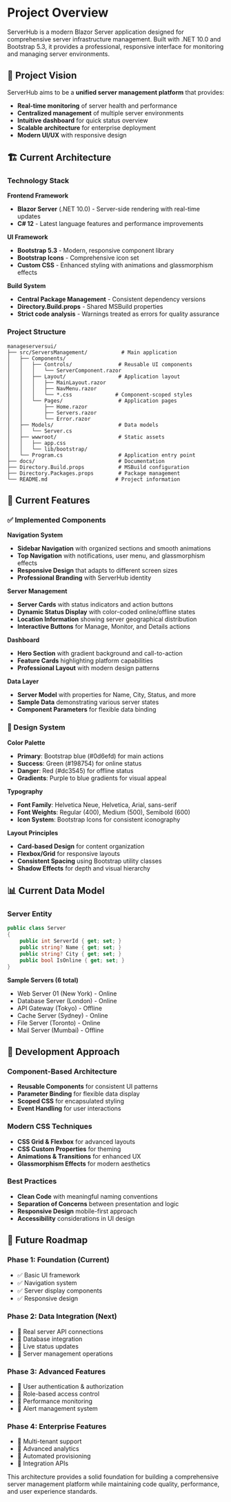 # Project Overview

ServerHub is a modern Blazor Server application designed for comprehensive server infrastructure management. Built with .NET 10.0 and Bootstrap 5.3, it provides a professional, responsive interface for monitoring and managing server environments.

## 🎯 Project Vision

ServerHub aims to be a **unified server management platform** that provides:

- **Real-time monitoring** of server health and performance
- **Centralized management** of multiple server environments
- **Intuitive dashboard** for quick status overview
- **Scalable architecture** for enterprise deployment
- **Modern UI/UX** with responsive design

## 🏗️ Current Architecture

### Technology Stack

**Frontend Framework**

- **Blazor Server** (.NET 10.0) - Server-side rendering with real-time updates
- **C# 12** - Latest language features and performance improvements

**UI Framework**

- **Bootstrap 5.3** - Modern, responsive component library
- **Bootstrap Icons** - Comprehensive icon set
- **Custom CSS** - Enhanced styling with animations and glassmorphism effects

**Build System**

- **Central Package Management** - Consistent dependency versions
- **Directory.Build.props** - Shared MSBuild properties
- **Strict code analysis** - Warnings treated as errors for quality assurance

### Project Structure

```
manageserversui/
├── src/ServersManagement/           # Main application
│   ├── Components/
│   │   ├── Controls/               # Reusable UI components
│   │   │   └── ServerComponent.razor
│   │   ├── Layout/                 # Application layout
│   │   │   ├── MainLayout.razor
│   │   │   ├── NavMenu.razor
│   │   │   └── *.css              # Component-scoped styles
│   │   └── Pages/                  # Application pages
│   │       ├── Home.razor
│   │       ├── Servers.razor
│   │       └── Error.razor
│   ├── Models/                     # Data models
│   │   └── Server.cs
│   ├── wwwroot/                    # Static assets
│   │   ├── app.css
│   │   └── lib/bootstrap/
│   └── Program.cs                  # Application entry point
├── docs/                           # Documentation
├── Directory.Build.props           # MSBuild configuration
├── Directory.Packages.props        # Package management
└── README.md                      # Project information
```

## 🎨 Current Features

### ✅ Implemented Components

**Navigation System**

- **Sidebar Navigation** with organized sections and smooth animations
- **Top Navigation** with notifications, user menu, and glassmorphism effects
- **Responsive Design** that adapts to different screen sizes
- **Professional Branding** with ServerHub identity

**Server Management**

- **Server Cards** with status indicators and action buttons
- **Dynamic Status Display** with color-coded online/offline states
- **Location Information** showing server geographical distribution
- **Interactive Buttons** for Manage, Monitor, and Details actions

**Dashboard**

- **Hero Section** with gradient background and call-to-action
- **Feature Cards** highlighting platform capabilities
- **Professional Layout** with modern design patterns

**Data Layer**

- **Server Model** with properties for Name, City, Status, and more
- **Sample Data** demonstrating various server states
- **Component Parameters** for flexible data binding

### 🎨 Design System

**Color Palette**

- **Primary**: Bootstrap blue (#0d6efd) for main actions
- **Success**: Green (#198754) for online status
- **Danger**: Red (#dc3545) for offline status
- **Gradients**: Purple to blue gradients for visual appeal

**Typography**

- **Font Family**: Helvetica Neue, Helvetica, Arial, sans-serif
- **Font Weights**: Regular (400), Medium (500), Semibold (600)
- **Icon System**: Bootstrap Icons for consistent iconography

**Layout Principles**

- **Card-based Design** for content organization
- **Flexbox/Grid** for responsive layouts
- **Consistent Spacing** using Bootstrap utility classes
- **Shadow Effects** for depth and visual hierarchy

## 📊 Current Data Model

### Server Entity

```csharp
public class Server
{
    public int ServerId { get; set; }
    public string? Name { get; set; }
    public string? City { get; set; }
    public bool IsOnline { get; set; }
}
```

**Sample Servers (6 total)**

- Web Server 01 (New York) - Online
- Database Server (London) - Online
- API Gateway (Tokyo) - Offline
- Cache Server (Sydney) - Online
- File Server (Toronto) - Online
- Mail Server (Mumbai) - Offline

## 🚀 Development Approach

### Component-Based Architecture

- **Reusable Components** for consistent UI patterns
- **Parameter Binding** for flexible data display
- **Scoped CSS** for encapsulated styling
- **Event Handling** for user interactions

### Modern CSS Techniques

- **CSS Grid & Flexbox** for advanced layouts
- **CSS Custom Properties** for theming
- **Animations & Transitions** for enhanced UX
- **Glassmorphism Effects** for modern aesthetics

### Best Practices

- **Clean Code** with meaningful naming conventions
- **Separation of Concerns** between presentation and logic
- **Responsive Design** mobile-first approach
- **Accessibility** considerations in UI design

## 🎯 Future Roadmap

### Phase 1: Foundation (Current)

- ✅ Basic UI framework
- ✅ Navigation system
- ✅ Server display components
- ✅ Responsive design

### Phase 2: Data Integration (Next)

- 🚧 Real server API connections
- 🚧 Database integration
- 🚧 Live status updates
- 🚧 Server management operations

### Phase 3: Advanced Features

- 🚧 User authentication & authorization
- 🚧 Role-based access control
- 🚧 Performance monitoring
- 🚧 Alert management system

### Phase 4: Enterprise Features

- 🚧 Multi-tenant support
- 🚧 Advanced analytics
- 🚧 Automated provisioning
- 🚧 Integration APIs

This architecture provides a solid foundation for building a comprehensive server management platform while maintaining code quality, performance, and user experience standards.
